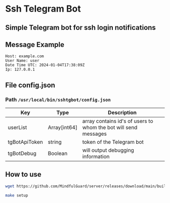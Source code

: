# Ssh Telegram Bot
## Simple Telegram bot for ssh login notifications

## Message Example
```text
Host: example.com
User Name: user
Date Time UTC: 2024-01-04T17:38:09Z
Ip: 127.0.0.1
```

## File config.json
### Path `/usr/local/bin/sshtgbot/config.json`
| Key | Type | Description |
| - | - | - |
| userList | Array[int64] | array contains id's of users to whom the bot will send messages ||
| tgBotApiToken | string | token of the Telegram bot ||
| tgBotDebug | Boolean | will output debugging information ||

## How to use
```bash
wget https://github.com/MindfulGuard/server/releases/download/main/build-release.tar.gz
```
```bash
make setup
```
